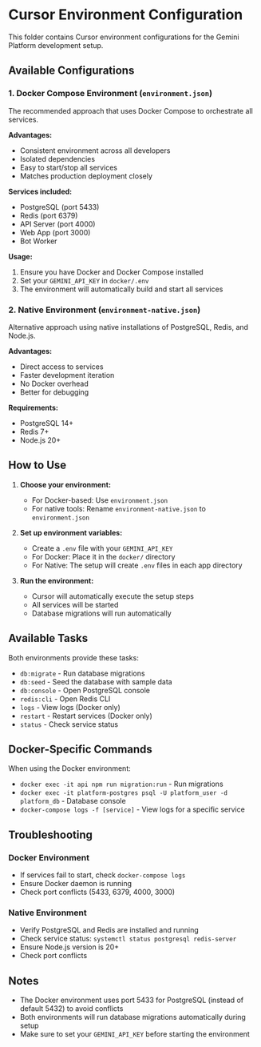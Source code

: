 # Cursor Environment Configuration

This folder contains Cursor environment configurations for the Gemini Platform development setup.

## Available Configurations

### 1. Docker Compose Environment (`environment.json`)
The recommended approach that uses Docker Compose to orchestrate all services.

**Advantages:**
- Consistent environment across all developers
- Isolated dependencies
- Easy to start/stop all services
- Matches production deployment closely

**Services included:**
- PostgreSQL (port 5433)
- Redis (port 6379)
- API Server (port 4000)
- Web App (port 3000)
- Bot Worker

**Usage:**
1. Ensure you have Docker and Docker Compose installed
2. Set your `GEMINI_API_KEY` in `docker/.env`
3. The environment will automatically build and start all services

### 2. Native Environment (`environment-native.json`)
Alternative approach using native installations of PostgreSQL, Redis, and Node.js.

**Advantages:**
- Direct access to services
- Faster development iteration
- No Docker overhead
- Better for debugging

**Requirements:**
- PostgreSQL 14+
- Redis 7+
- Node.js 20+

## How to Use

1. **Choose your environment:**
   - For Docker-based: Use `environment.json`
   - For native tools: Rename `environment-native.json` to `environment.json`

2. **Set up environment variables:**
   - Create a `.env` file with your `GEMINI_API_KEY`
   - For Docker: Place it in the `docker/` directory
   - For Native: The setup will create `.env` files in each app directory

3. **Run the environment:**
   - Cursor will automatically execute the setup steps
   - All services will be started
   - Database migrations will run automatically

## Available Tasks

Both environments provide these tasks:

- `db:migrate` - Run database migrations
- `db:seed` - Seed the database with sample data
- `db:console` - Open PostgreSQL console
- `redis:cli` - Open Redis CLI
- `logs` - View logs (Docker only)
- `restart` - Restart services (Docker only)
- `status` - Check service status

## Docker-Specific Commands

When using the Docker environment:
- `docker exec -it api npm run migration:run` - Run migrations
- `docker exec -it platform-postgres psql -U platform_user -d platform_db` - Database console
- `docker-compose logs -f [service]` - View logs for a specific service

## Troubleshooting

### Docker Environment
- If services fail to start, check `docker-compose logs`
- Ensure Docker daemon is running
- Check port conflicts (5433, 6379, 4000, 3000)

### Native Environment
- Verify PostgreSQL and Redis are installed and running
- Check service status: `systemctl status postgresql redis-server`
- Ensure Node.js version is 20+
- Check port conflicts

## Notes

- The Docker environment uses port 5433 for PostgreSQL (instead of default 5432) to avoid conflicts
- Both environments will run database migrations automatically during setup
- Make sure to set your `GEMINI_API_KEY` before starting the environment